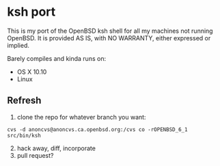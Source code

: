 # ksh port

This is my port of the OpenBSD ksh shell for all my machines not running
OpenBSD.  It is provided AS IS, with NO WARRANTY, either expressed or implied.

Barely compiles and kinda runs on:
 - OS X 10.10
 - Linux

## Refresh
1. clone the repo for whatever branch you want:
```
cvs -d anoncvs@anoncvs.ca.openbsd.org:/cvs co -rOPENBSD_6_1 src/bin/ksh
```
2. hack away, diff, incorporate
3. pull request?
